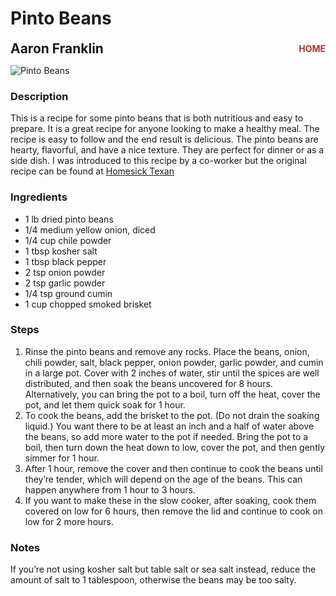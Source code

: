 # Pinto Beans

<div style="display: flex; justify-content: space-between; align-items: center;">
  <span style="font-size: 1.5em; font-weight: bold;">Aaron Franklin</span>
  <a href="/" style="font-size: 1em; color: #a33; text-decoration: none; font-weight: bold;">HOME</a>
</div>

![Pinto Beans](/images/pinto-beans.webp)

### Description

This is a recipe for some pinto beans that is both nutritious and easy to prepare. It is a great recipe for anyone looking to make a healthy meal. The recipe is easy to follow and the end result is delicious. The pinto beans are hearty, flavorful, and have a nice texture. They are perfect for dinner or as a side dish.
I was introduced to this recipe by a co-worker but the original recipe can be found at [Homesick Texan](https://www.homesicktexan.com/pinto-beans-aaron-franklin-barbecue/)

### Ingredients

* 1 lb dried pinto beans
* 1/4 medium yellow onion, diced
* 1/4 cup chile powder
* 1 tbsp kosher salt
* 1 tbsp black pepper
* 2 tsp onion powder
* 2 tsp garlic powder
* 1/4 tsp ground cumin
* 1 cup chopped smoked brisket

### Steps

1. Rinse the pinto beans and remove any rocks. Place the beans, onion, chili powder, salt, black pepper, onion powder, garlic powder, and cumin in a large pot. Cover with 2 inches of water, stir until the spices are well distributed, and then soak the beans uncovered for 8 hours. Alternatively, you can bring the pot to a boil, turn off the heat, cover the pot, and let them quick soak for 1 hour.
2. To cook the beans, add the brisket to the pot. (Do not drain the soaking liquid.) You want there to be at least an inch and a half of water above the beans, so add more water to the pot if needed. Bring the pot to a boil, then turn down the heat down to low, cover the pot, and then gently simmer for 1 hour.
3. After 1 hour, remove the cover and then continue to cook the beans until they’re tender, which will depend on the age of the beans. This can happen anywhere from 1 hour to 3 hours.
4. If you want to make these in the slow cooker, after soaking, cook them covered on low for 6 hours, then remove the lid and continue to cook on low for 2 more hours.

### Notes

If you’re not using kosher salt but table salt or sea salt instead, reduce the amount of salt to 1 tablespoon, otherwise the beans may be too salty.